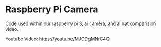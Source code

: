 # Raspberry Pi Camera
Code used within our raspberry pi 3, ai camera, and ai hat comparision video.

Youtube Video: https://youtu.be/MJODgMNrC4Q